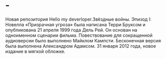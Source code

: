 # -
Новая репозитория
Hello my deverloper.Звёздные войны. Эпизод I: Новелла «Призрачная угроза» была написана Терри Бруксом и опубликована 21 апреля 1999 года Дель Рей. Он основан на одноименном сценарии фильма. Повествование для сокращенной аудиоверсии было выполнено Майклом Кампсти. Бесконечная версия была выполнена Александром Адамсом. 31 января 2012 года, новое издание в мягкой обложке.
